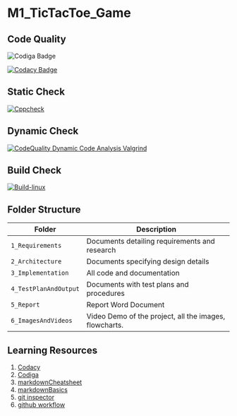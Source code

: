 # M1_TicTacToe_Game

## Code Quality
![Codiga Badge](https://api.codiga.io/project/31068/score/svg)

[![Codacy Badge](https://app.codacy.com/project/badge/Grade/e0a37ae75b4842e7ac2e5fb42311c192)](https://www.codacy.com/gh/hrithik125/M1_TicTacToe_Game/dashboard?utm_source=github.com&amp;utm_medium=referral&amp;utm_content=hrithik125/M1_TicTacToe_Game&amp;utm_campaign=Badge_Grade)


## Static Check
[![Cppcheck](https://github.com/hrithik125/M1_TicTacToe_Game/actions/workflows/Static-check.yml/badge.svg)](https://github.com/hrithik125/M1_TicTacToe_Game/actions/workflows/Static-check.yml)

## Dynamic Check
[![CodeQuality Dynamic Code Analysis Valgrind](https://github.com/hrithik125/M1_TicTacToe_Game/actions/workflows/CodeQuality_Dynamic.yml/badge.svg)](https://github.com/hrithik125/M1_TicTacToe_Game/actions/workflows/CodeQuality_Dynamic.yml)

## Build Check

[![Build-linux](https://github.com/hrithik125/M1_TicTacToe_Game/actions/workflows/Build-linux.yml/badge.svg)](https://github.com/hrithik125/M1_TicTacToe_Game/actions/workflows/Build-linux.yml) 



## Folder Structure
Folder             | Description
-------------------| -----------------------------------------
`1_Requirements`   | Documents detailing requirements and research
`2_Architecture`         | Documents specifying design details
`3_Implementation` | All code and documentation
`4_TestPlanAndOutput`      | Documents with test plans and procedures
`5_Report` | Report Word Document
`6_ImagesAndVideos` | Video Demo of the project, all the images, flowcharts.
   
   


## Learning Resources
1. [Codacy](https://app.codacy.com/organizations)
2. [Codiga](https://www.codiga.io/)
3. [markdownCheatsheet](https://github.com/adam-p/markdown-here/wiki/Markdown-Cheatsheet)
4. [markdownBasics](https://guides.github.com/features/mastering-markdown/)
5. [git inspector](https://github.com/ejwa/gitinspector.git)
6. [github workflow](https://docs.github.com/en/actions/learn-github-action)


   
